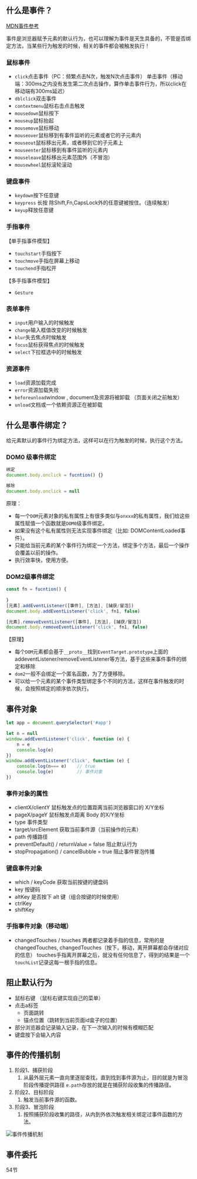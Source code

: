## 什么是事件？

[MDN事件参考](https://developer.mozilla.org/zh-CN/docs/Web/Events)

事件是浏览器赋予元素的默认行为，也可以理解为事件是天生具备的，不管是否绑定方法，当某些行为触发的时候，相关的事件都会被触发执行！

### 鼠标事件

+ `click`点击事件（PC：频繁点击N次，触发N次点击事件）  单击事件（移动端：300ms之内没有发生第二次点击操作，算作单击事件行为，所以click在移动端有300ms延迟）
+ `dblclick`双击事件
+ `contextmenu`鼠标右击点击触发
+ `mousedown`鼠标按下
+ `mouseup`鼠标抬起
+ `mousemove`鼠标移动
+ `mouseover`鼠标移到有事件监听的元素或者它的子元素内
+ `mouseout`鼠标移出元素，或者移到它的子元素上
+ `mouseenter`鼠标移到有事件监听的元素内
+ `mouseleave`鼠标移出元素范围外（不冒泡）
+ `mousewheel`鼠标滚轮滚动

### 键盘事件

+ `keydown`按下任意键
+ `keypress` 长按 除Shift,Fn,CapsLock外的任意键被按住。（连续触发）
+ `keyup`释放任意键

### 手指事件

【单手指事件模型】

+ `touchstart`手指按下
+ `touchmove`手指在屏幕上移动
+ `touchend`手指松开

【多手指事件模型】

+ `Gesture`

### 表单事件

+ `input`用户输入的时候触发
+ `change`输入框值改变的时候触发
+ `blur`失去焦点时候触发
+ `focus`鼠标获得焦点的时候触发
+ `select`下拉框选中的时候触发

### 资源事件

+ `load`资源加载完成
+ `error`资源加载失败
+ `beforeunload`window , document及资源将被卸载 （页面关闭之前触发）
+ `unload`文档或一个依赖资源正在被卸载



## 什么是事件绑定？

给元素默认的事件行为绑定方法，这样可以在行为触发的时候，执行这个方法。

### DOM0 级事件绑定

```javascript
绑定
document.body.onclick = fucntion() {}

移除
document.body.onclick = null
```

原理：

+ 每一个`DOM`元素对象的私有属性上有很多类似与`onxxx`的私有属性，我们给这些属性赋值一个函数就是`DOM0`级事件绑定。
+ 如果没有这个私有属性则无法实现事件绑定（比如: DOMContentLoaded事件）。
+ 只能给当前元素的某个事件行为绑定一个方法，绑定多个方法，最后一个操作会覆盖以前的操作。
+ 执行效率快，使用方便。

### DOM2级事件绑定

```javascript
const fn = fucntion() {
    
}
[元素].addEventListener([事件], [方法], [捕获/冒泡])
document.body.addEventListener('click', fn1, false)
```



```javascript
[元素].removeEventListener([事件], [方法], [捕获/冒泡])
document.body.removeEventListener('click', fn1, false)
```

【原理】

+ 每个`DOM`元素都会基于`__proto__`找到`EventTarget.prototype`上面的 addeventListener/removeEventListener等方法，基于这些来事件事件的绑定和移除
+ `dom2`一般不会绑定一个匿名函数，为了方便移除。
+ 可以给一个元素的某个事件类型绑定多个不同的方法，这样在事件触发的时候，会按照绑定的顺序依次执行。

## 事件对象

```javascript
let app = document.querySelector('#app')

let n = null
window.addEventListener('click', function (e) {
    n = e
    console.log(e)
})
window.addEventListener('click', function (e) {
    console.log(n=== e)    // true
    console.log(e)         // 事件对象
})
```

### 事件对象的属性

+ clientX/clientY 鼠标触发点的位置距离当前浏览器窗口的 X/Y坐标
+ pageX/pageY 鼠标触发点距离 Body 的X/Y坐标
+ type 事件类型
+ target/srcElement 获取当前事件源（当前操作的元素）
+ path 传播路径
+ preventDefault() / returnValue = false 阻止默认行为
+ stopPropagation() / cancelBubble = true 阻止事件冒泡传播

### 键盘事件对象

+ which / keyCode 获取当前按键的键盘码
+ key 按键码
+ altKey 是否按下 alt 键（组合按键的时候使用）
+ ctrlKey 
+ shiftKey



### 手指事件对象（移动端）

+ changedTouches / touches 两者都记录着手指的信息，常用的是 changedTouches, changedTouches（按下，移动，离开屏幕都会存储对应的信息） touches手指离开屏幕之后，就没有任何信息了，得到的结果是一个 `touchList`记录这每一根手指的信息。

## 阻止默认行为

+ 鼠标右键 （鼠标右键实现自己的菜单）
+ 点击a标签 
  + 页面跳转
  + 锚点位置（跳转到当前页面id盒子的位置）
+ 部分浏览器会记录输入记录，在下一次输入的时候有模糊匹配
+ 键盘按下会输入内容



## 事件的传播机制

1. 阶段1、捕获阶段
   1. 从最外层元素一直向里逐层查找，直到找到事件源为止，目的就是为冒泡阶段传播提供路径 `e.path`存放的就是在捕获阶段收集的传播路径。
2. 阶段2、目标阶段
   1. 触发当前事件源的函数。
3. 阶段3、冒泡阶段 
   1. 按照捕获阶段收集的路径，从内到外依次触发相关绑定过事件函数的方法。



![事件传播机制](C:\Users\z\Documents\笔记\images\事件传播机制.png)

## 事件委托

54节
